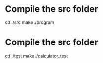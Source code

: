 # Compile the src folder
cd ./src
make
./program

# Compile the src folder
cd ./test
make
./calculator_test